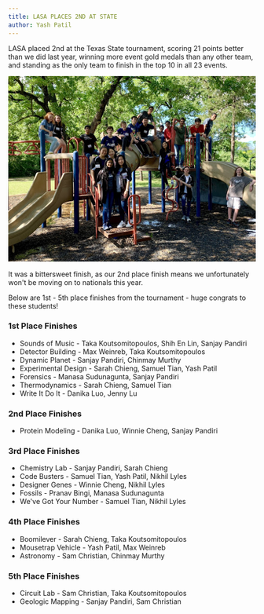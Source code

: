 ```yaml
---
title: LASA PLACES 2ND AT STATE
author: Yash Patil
---
```


LASA placed 2nd at the Texas State tournament, scoring 21 points better than we did last year, winning more event gold medals than any other team, and standing as the only team to finish in the top 10 in all 23 events.

![](assets/img/state_team_2019.jpg)

It was a bittersweet finish, as our 2nd place finish means we unfortunately won't be moving on to nationals this year.

Below are 1st - 5th place finishes from the tournament - huge congrats to these students!

### 1st Place Finishes
* Sounds of Music - Taka Koutsomitopoulos, Shih En Lin, Sanjay Pandiri
* Detector Building - Max Weinreb, Taka Koutsomitopoulos
* Dynamic Planet - Sanjay Pandiri, Chinmay Murthy
* Experimental Design - Sarah Chieng, Samuel Tian, Yash Patil
* Forensics - Manasa Sudunagunta, Sanjay Pandiri
* Thermodynamics - Sarah Chieng, Samuel Tian
* Write It Do It - Danika Luo, Jenny Lu

### 2nd Place Finishes
* Protein Modeling - Danika Luo, Winnie Cheng, Sanjay Pandiri

### 3rd Place Finishes
* Chemistry Lab - Sanjay Pandiri, Sarah Chieng
* Code Busters - Samuel Tian, Yash Patil, Nikhil Lyles
* Designer Genes - Winnie Cheng, Nikhil Lyles
* Fossils - Pranav Bingi, Manasa Sudunagunta
* We've Got Your Number - Samuel Tian, Nikhil Lyles

### 4th Place Finishes
* Boomilever - Sarah Chieng, Taka Koutsomitopoulos
* Mousetrap Vehicle - Yash Patil, Max Weinreb
* Astronomy - Sam Christian, Chinmay Murthy

### 5th Place Finishes
* Circuit Lab - Sam Christian, Taka Koutsomitopoulos
* Geologic Mapping - Sanjay Pandiri, Sam Christian
